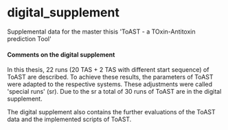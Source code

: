 # digital_supplement
Supplemental data for the master thisis 'ToAST - a TOxin-Antitoxin prediction Tool'

#### Comments on the digital supplement

In this thesis, 22 runs (20 TAS + 2 TAS with different start sequence) of ToAST are described. To achieve these results, the parameters of ToAST were adapted to the respective systems. These adjustments were called 'special runs' (sr). Due to the sr a total of 30 runs of ToAST are in the digital supplement. 

The digital supplement also contains the further evaluations of the ToAST data and the implemented scripts of ToAST.
